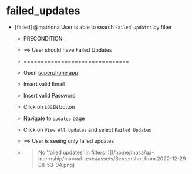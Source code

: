 # failed_updates 

* [failed] @matriona User is able to search `Failed Updates` by filter
    * PRECONDITION:
  
    * ==> User should have Failed Updates
  
    * ===============================
  
    * Open [superphone app](https://app.superphone-stage.com/segments)
  
    * Insert valid Email
  
    * Insert valid Password
  
    * Click on `LOGIN` button
  
    * Navigate to `Updates` page
  
    * Click on `View All Updates` and select `Failed Updates`
  
    * ==> User is seeing only failed updates

    * > No 'failed updates' in filters ![](/home/masa/qa-internship/manual-tests/assets/Screenshot from 2022-12-29 08-53-04.png)